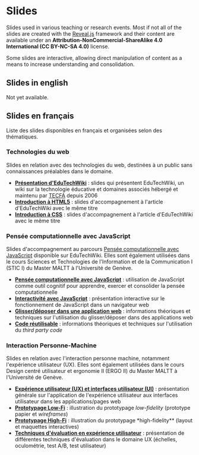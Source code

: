 # Slides

Slides used in various teaching or research events. Most if not all of the slides are created with the [Reveal.js](https://revealjs.com/) framework and their content are available under an **Attribution-NonCommercial-ShareAlike 4.0 International (CC BY-NC-SA 4.0)** license.

Some slides are interactive, allowing direct manipulation of content as a means to increase understanding and consolidation.

## Slides in english

Not yet available.

## Slides en français

Liste des slides disponibles en français et organisées selon des thématiques.

### Technologies du web

Slides en relation avec des technologies du web, destinées à un public sans connaissances préalables dans le domaine.

- **[Présentation d'EduTechWiki](./fr/presentation-edutechwiki/)** : slides qui présentent EduTechWiki, un wiki sur la technologie éducative et domaines associés hébergé et maintenu par [TECFA](https://tecfa.unige.ch) depuis 2006
- **[Introduction à HTML5](./fr/intro-html5/)** : slides d'accompagnement à l'article d'EduTechWiki avec le même titre
- **[Introduction à CSS](./fr/intro-css)** : slides d'accompagnement à l'article d'EduTechWiki avec le même titre

### Pensée computationnelle avec JavaScript

Slides d'accompagnement au parcours [Pensée computationnelle avec JavaScript](https://edutechwiki.unige.ch/fr/Initiation_%C3%A0_la_pens%C3%A9e_computationnelle_avec_JavaScript) disponible sur EduTechWiki. Elles sont également utilisées dans le cours Sciences et Technologies de l'Information et de la Communication I (STIC I) du Master MALTT à l'Université de Genève.

- **[Pensée computationnelle avec JavaScript](./fr/pensee-computationnelle-js)** : utilisation de JavaScript comme outil cognitif pour apprendre, exercer et consolider la pensée computationnelle
- **[Interactivité avec JavaScript](./fr/interactivite-avec-js)** : présentation interactive sur le fonctionnement de JavaScript dans un navigateur web
- **[Glisser/déposer dans une application web](./fr/glisser-deposer)** : informations théoriques et techniques sur l'utilisation du glisser/déposer dans des applications web
- **[Code réutilisable](./fr/code-reutilisable)** : informations théoriques et techniques sur l'utilisation du _third party code_

### Interaction Personne-Machine

Slides en relation avec l'interaction personne machine, notamment l'expérience utilisateur (UX). Elles sont également utilisées dans le cours Design centré utilisateur et ergonomie II (ERGO II) du Master MALTT à l'Université de Genève.

- **[Expérience utilisateur (UX) et interfaces utilisateur (UI)](./fr/ux-ui-web)** : présentation générale sur l'application de l'expérience utilisateur aux interfaces utilisateur dans les applications/pages web
- **[Prototypage Low-Fi](./fr/ux-prototypage-low-fi)** : illustration du prototypage _low-fidelity_ (prototype papier et _wireframes_)
- **[Prototypage High-Fi](./fr/ux-prototypage-high-fi)** : illustration du prototypage \*high-fidelity\*\* (layout et maquettes interactives)
- **[Techniques d'évaluation en expérience utilisateur](./fr/ux-techniques-evaluation)** : présentation de différentes techniques d'évaluation dans le domaine UX (échelles, oculométrie, test A/B, test utilisateur)
